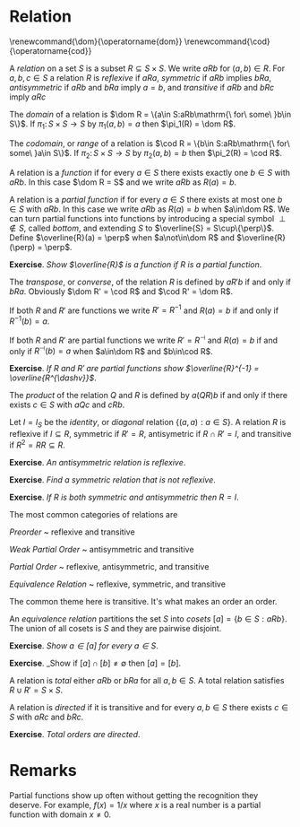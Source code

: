 # Relation

\renewcommand{\dom}{\operatorname{dom}}
\renewcommand{\cod}{\operatorname{cod}}

A _relation_ on a set $S$ is a subset $R\subseteq S\times S$. We write
$aRb$ for $(a,b)\in R$.  For $a,b,c\in S$ a relation $R$ is _reflexive_
if $aRa$, _symmetric_ if $aRb$ implies $bRa$, _antisymmetric_ if $aRb$
and $bRa$ imply $a = b$, and _transitive_ if $aRb$ and $bRc$ imply $aRc$

The _domain_ of a relation is $\dom R = \{a\in S:aRb\mathrm{\ for\ some\ }b\in S\}$.
If $\pi_1\colon S\times S\to S$ by $\pi_1(a,b) = a$ then $\pi_1(R) = \dom R$.

The _codomain_, or _range_ of a relation is $\cod R = \{b\in S:aRb\mathrm{\ for\ some\ }a\in S\}$.
If $\pi_2\colon S\times S\to S$ by $\pi_2(a,b) = b$ then $\pi_2(R) = \cod R$.

A relation is a _function_ if for every $a\in S$ there exists exactly one $b\in S$ with $aRb$.
In this case $\dom R = S$ and we write $aRb$ as $R(a) = b$.

A relation is a _partial function_ if for every $a\in S$ there exists
at most one $b\in S$ with $aRb$.  In this case we write $aRb$ as $R(a)
= b$ when $a\in\dom R$.  We can turn partial functions into functions
by introducing a special symbol $\perp\not\in S$, called _bottom_,
and extending $S$ to $\overline{S} = S\cup\{\perp\}$.
Define $\overline{R}(a) = \perp$ when $a\not\in\dom R$ and $\overline{R}(\perp) = \perp$.

__Exercise__. _Show $\overline{R}$ is a function if $R$ is a partial function_.

The _transpose_, or _converse_, of the relation $R$ is defined by $aR'b$ if and only if $bRa$.
Obviously $\dom R' = \cod R$ and $\cod R' = \dom R$.

If both $R$ and $R'$ are functions we write $R' = R^{-1}$ and $R(a) = b$ if and only if
$R^{-1}(b) = a$.

If both $R$ and $R'$ are partial functions we write $R' = R^{\dashv}$ and $R(a) = b$ if and only if
$R^{\dashv}(b) = a$ when $a\in\dom R$ and $b\in\cod R$.

__Exercise__. _If $R$ and $R'$ are partial functions show $\overline{R}^{-1} = \overline{R^{\dashv}}$_.

The _product_ of the relation $Q$ and $R$ is defined by $a(QR)b$ if and only if
there exists $c\in S$ with $aQc$ and $cRb$.

Let $I = I_S$ be the _identity_, or _diagonal_ relation $\{(a,a):a\in S\}$.
A relation $R$ is reflexive if $I\subseteq R$, symmetric if
$R' = R$, antisymetric if $R\cap R' = I$, and transitive if $R^2 =
RR \subseteq R$.

__Exercise__. _An antisymmetric relation is reflexive_.

__Exercise__. _Find a symmetric relation that is not reflexive_.

__Exercise__. _If $R$ is both symmetric and antisymmetric then $R = I$_.

The most common categories of relations are

_Preorder_
  ~ reflexive and transitive
 
_Weak Partial Order_
  ~ antisymmetric and transitive

_Partial Order_
  ~ reflexive, antisymmetric, and transitive

_Equivalence Relation_
  ~ reflexive, symmetric, and transitive
 
The common theme here is transitive. It's what makes an order an order.

An _equivalence relation_ partitions the set $S$ into
_cosets_ $[a] = \{b\in S:aRb\}$. The union of all cosets is $S$ and they are pairwise disjoint.

__Exercise__. _Show $a\in [a]$ for every $a\in S$_.

__Exercise__. _Show if $[a]\cap [b]\not=\emptyset$ then $[a] = [b]$.


A relation is _total_ either $aRb$ or $bRa$ for all $a,b\in S$.
A total relation satisfies $R\cup R' = S\times S$.

A relation is _directed_ if it is transitive and for every $a,b\in S$ there exists $c\in S$
with $aRc$ and $bRc$.

__Exercise__. _Total orders are directed_.

# Remarks

Partial functions show up often without getting the recognition they
deserve.  For example, $f(x) = 1/x$ where $x$ is a real number is a
partial function with domain $x \not= 0$.
